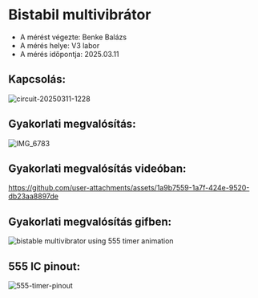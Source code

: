 # Bistabil multivibrátor

- A mérést végezte: Benke Balázs
- A mérés helye: V3 labor
- A mérés időpontja: 2025.03.11

## Kapcsolás:
![circuit-20250311-1228](https://github.com/user-attachments/assets/38e2e139-0066-49c5-8ccd-4307035b45c4)

## Gyakorlati megvalósítás:
![IMG_6783](https://github.com/user-attachments/assets/acb9b162-e907-4bce-a28f-97cb51f7c7f2)

## Gyakorlati megvalósítás videóban:
https://github.com/user-attachments/assets/1a9b7559-1a7f-424e-9520-db23aa8897de

## Gyakorlati megvalósítás gifben:
![bistable multivibrator using 555 timer animation](https://github.com/user-attachments/assets/d1b865e9-4656-48aa-a09a-b365a54caeda)

## 555 IC pinout:
![555-timer-pinout](https://github.com/user-attachments/assets/f480c60f-0324-4a11-82c5-94a5189ff4be)
